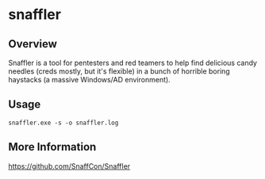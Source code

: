 # snaffler

## Overview


Snaffler is a tool for pentesters and red teamers to help find delicious candy needles (creds mostly, but it's flexible) in a bunch of horrible boring haystacks (a massive Windows/AD environment).

## Usage

    snaffler.exe -s -o snaffler.log


## More Information

https://github.com/SnaffCon/Snaffler